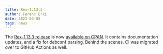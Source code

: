 ```yaml
---
title: Rex-1.13.3
author: Ferenc Erki
date: 2021-03-05
tags: news
---
```


The [Rex-1.13.3 release](/docs/release_notes/1.13.3.html) is now [available on CPAN](https://metacpan.org/release/FERKI/Rex-1.13.3). It contains documentation updates, and a fix for debconf parsing. Behind the scenes, CI was migrated over to GitHub Actions as well.
